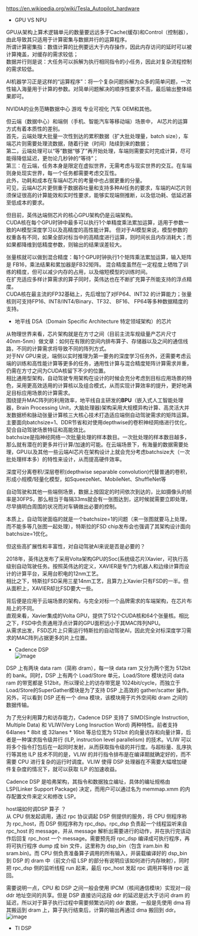 


https://en.wikipedia.org/wiki/Tesla_Autopilot_hardware


+ GPU VS NPU  

GPU从架构上算术逻辑单元的数量要远远多于Cache(缓存)和Control（控制器），由此导致其只适用于计算密集与数据并行的运算程序。     
所谓计算密集指：数值计算的比例要远大于内存操作，因此内存访问的延时可以被计算掩盖，对缓存的需求较低；      
数据并行则是说：大任务可以拆解为执行相同指令的小任务，因此对复杂流程控制的需求较低。 

AI机器学习正是这样的“运算程序”：将一个复杂问题拆解为众多的简单问题，一次性输入海量用于计算的参数。对简单问题解决的顺序性要求不高，最后输出整体结果即可。

NVIDIA的业务范畴数据中心  游戏  专业可视化  汽车  OEM和其他。    

但云端（数据中心）和端侧（手机、智能汽车等移动端）场景中， AI芯片的运算方式有着本质性的差别。   
首先，云端处理大批量一次性到达的累积数据（扩大批处理量，batch size），车端芯片则需要处理流数据，随着行驶（时间）陆续到来的数据；   
第二，云端处理可以“等”数据“够了”再开始处理，车端则需要实时完成计算，尽可能得降低延迟，更勿论几秒钟的“等待”；    
第三：在云端，任务本身是限定在虚拟世界，无需考虑与现实世界的交互。在车端则身处现实世界，每一个任务都需要考虑交互性。    
此外，功耗和成本在车端AI芯片的考量中也占据更重的分量。     
可见，云端AI芯片更侧重于数据吞吐量和支持多种AI任务的要求，车端的AI芯片则须保证很高的计算能效和实时性要求，能够实现端侧推断，以及低功耗、低延迟甚至低成本的要求。

但目前，英伟达端侧芯片的核心GPU架构仍是云端架构。   
CUDA核在每个GPU时钟中最多可以执行1个单精度乘法累加运算，适用于参数一致的AI模型深度学习以及高精度的高性能计算。
但对于AI模型来说，模型参数的权重各有不同，如果全部对标当中的高精度进行运算，则时间长且内存消耗大；而如果都降维到低精度参数，则输出的结果误差较大。 

张量核就可以做到混合精度：每1个GPU时钟执行1个矩阵乘法累加运算，输入矩阵是 FB16，乘法结果和累加器是FB32矩阵。
混合精度虽然在一定程度上牺牲了训练的精度，但可以减少内存的占用，以及缩短模型的训练时间。   
在扩充适应多样计算需求的算子同时，英伟达也在不断扩充算子所能支持的浮点精度。   
CUDA核在最主流的FP32基础上，先后增加了对FP64、INT32 的计算能力；张量核则可支持FP16、INT8/INT4/Binary、TF32、 BF16、 FP64等多种数据精度的支持。 

+ 地平线  DSA（Domain Specific Architecture 特定领域架构）的芯片     

从物理世界来看，芯片架构就是在方寸之间（目前主流车规级量产芯片尺寸40nm-5nm）做文章：如何在有限的空间内排布算子、存储器以及之间的通信线路，不同的计算需求将导致不同的阵列方式。   
对于NV GPU来说，端侧以实时推理为第一要务的深度学习任务外，还需要考虑云端的训练和高性能计算等更多的任务，通用性计算与混合精度矩阵计算需求并重，仍需在方寸之间为CUDA核留下不少的位置。    
相比通用型架构，自动驾驶专用架构在设计的时候会充分考虑到目标应用场景的特色，采用更高效适用的计算核以及组合模式，从而实现计算效率的提升，更好地满足目标应用场景的计算需求。    
围绕提升MAC阵列的利用效率，地平线自主研发的**BPU**（嵌入式人工智能处理器，Brain Processing Unit，大脑处理器)架构采用大规模异构计算、高灵活大并发数据桥和脉动张量计算核三大核心技术打造适应端侧自动驾驶需求的矩阵运算。  
主要面向batchsize=1、DDR节省和对使用depthwise的卷积神经网络进行优化，契合自动驾驶场景特征和高能效比。     
batchsize是指神经网络一次批量处理的样本数目。一次批处理的样本数目越多，那么就有潜在的更多并行计算/加速的可能。在云端场景下，有海量的数据需要处理，GPU以及其他一些云端AI芯片在架构设计上就会充分考虑batchsize大（一次批处理样本多）的特性来设计，从而提高硬件效率。 

深度可分离卷积/深层卷积(depthwise separable convolution)代替普通的卷积，形成小规模/轻量化模型，如SqueezeNet、MobileNet、ShuffleNet等

自动驾驶和其他一些端侧场景，数据上按固定的时间依次到达的，比如摄像头的帧率是30FPS，那么相当于每隔33ms就会有一张图达到，这时候就需要立即处理，尽早搞明白周围的状况而对车辆做出必要的控制。 

本质上，自动驾驶面临的就是一个batchsize=1的问题（来一张图就要马上处理，而不能多等几张图一起处理），特斯拉的FSD chip发布会也强调了其架构设计面向batchsize=1优化。

但这些高扩展性和丰富性，对自动驾驶AI来说是否是必要的？

2018年，英伟达发布了采用Volta架构GPU的Soc(系统级芯片)Xavier，可执行高级别自动驾驶任务。按照英伟达的定义，XAVIER是专门为机器人和边缘计算而设计的计算平台，采用台积电的12nm工艺。  
相比之下，特斯拉FSD采用三星14nm工艺，且算力上Xavier只有FSD的一半。但从面积上，XAVIER却比FSD要大一些。 

背后便是应用于云端场景的架构，与完全对标一个品牌需求的车端架构，在芯片布局上的不同。    
直观来看，Xavier集成的Volta GPU，提供了512个CUDA核和64个张量核。相比之下，FSD中负责通用浮点计算的GPU面积远小于其MAC阵列NPU。   
从需求出发，FSD芯片上只需运行特斯拉的自动驾驶AI，因此完全对标深度学习需求的MAC阵列占据更多的片上位置。     

+ Cadence DSP    
![image](https://github.com/user-attachments/assets/a4ec33b6-9f0d-4266-a647-039bf6aca46e)

DSP 上有两块 data ram（简称 dram），每一块 data ram 又分为两个宽为 512bit 的 bank。同时，DSP 上有两个 Load/Store 单元，Load/Store 模块访问 data ram 的带宽都是 512bit，所以理论上的访存带宽是 1024bit/cycle，而独立于 Load/Store的SuperGather模块是为了支持 DSP 上高效的 gather/scatter 操作。另外，可以看到 DSP 还有一个 dma 模块，该模块用于片外空间和 dram 之间的数据传输。    

为了充分利用算力和访存能力，Cadence DSP 支持了 SIMD(Single Instruction, Multiple Data) 和 VLIW(Very Long Insruction Word) 两种特性。前者支持 64lanes * 8bit 或 32lanes * 16bit 等总位宽为 512bit 的向量访存和向量计算，后者是一种谋求指令级并行 (ILP, instruction level parallelism) 的技术。VLIW 可以将多个指令打包后在一起同时发射，从而获取指令级的并行度。与超标量、乱序执行等其他 ILP 技术不同的是，VLIW 的并行指令排布是在编译期就确定好的，而不需要 CPU 进行复杂的运行时调度。VLIW 使得 DSP 处理器在不需要大幅增加硬件复杂度的情况下，就可以获取 ILP 的加速收益。  

Cadence DSP 是哈弗架构，其指令和数据独立编址，具体的编址规格由 LSP(Linker Support Package) 决定，而用户可以通过名为 memmap.xmm 的内存配置文件来定义和修改 LSP。  

host端如何调DSP 算子 ？  
从 CPU 侧发起调用，通过 rpc 协议调起 DSP 侧提供的服务，将 CPU 侧程序称为 rpc_host，而 DSP 侧程序称为 rpc_dsp。rpc_dsp 负责起一个线程监听来自 rpc_host 的 message，并从 message 解析出需要进行的动作，并在执行完该动作后回复 rpc_host 一个 message。需要预先将 rpc_dsp 编译成可执行程序，再将可执行程序 dump 成 bin 文件，这里称为 dsp_bin（包含 iram.bin 和 sram.bin)。而 CPU 侧负责准备算子调用的所有输入，并装载编译好的 dsp_bin 到 DSP 的 dram 中（前文介绍 LSP 的部分有说明应该如何进行内存映射），同时把 rpc_dsp 侧的监听线程 run 起来，最后 rpc_host 发起 rpc 调用并等待 rpc 返回。

需要说明一点，CPU 和 DSP 之间一般会使用 IPCM（核间通信模块）实现对一段 ddr 地址空间的共享。但是 DSP 直接访问这段 ddr 的延迟是远大于访问 dram 的延迟，所以对于算子执行过程中需要频繁访问的 ddr 数据，一般是先使用 dma 将其搬运到 dram 上，算子执行结束后，计算的输出再通过 dma 搬回到 ddr。     
![image](https://github.com/user-attachments/assets/aaae7970-b8f0-4856-8459-542cca51d3e8)

 
+ TI DSP


